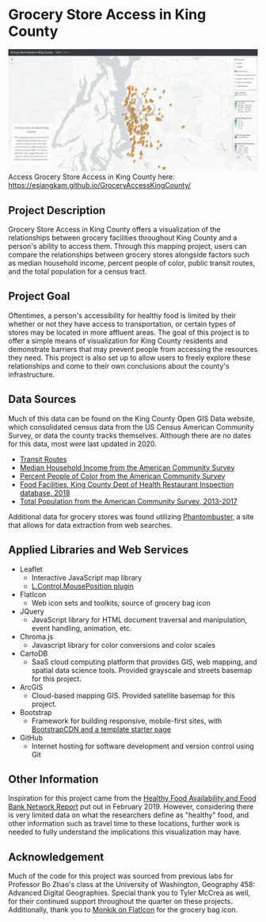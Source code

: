 # Grocery Store Access in King County

![Grocery Store Access Map screenshot](img/map.png)
Access Grocery Store Access in King County here: https://esiangkam.github.io/GroceryAccessKingCounty/

## Project Description
Grocery Store Access in King County offers a visualization of the relationships between grocery facilities throughout King County and a person's ability to access them. Through this mapping project, users can compare the relationships between grocery stores alongside factors such as median household income, percent people of color, public transit routes, and the total population for a census tract.

## Project Goal
Oftentimes, a person's accessibility for healthy food is limited by their whether or not they have access to transportation, or certain types of stores may be located in more affluent areas. The goal of this project is to offer a simple means of visualization for King County residents and demonstrate barriers that may prevent people from accessing the resources they need. This project is also set up to allow users to freely explore these relationships and come to their own conclusions about the county's infrastructure.

## Data Sources
Much of this data can be found on the King County Open GIS Data website, which consolidated census data from the US Census American Community Survey, or data the county tracks themselves. Although there are no dates for this data, most were last updated in 2020.
- [Transit Routes](https://gis-kingcounty.opendata.arcgis.com/datasets/transit-routes-for-king-county-metro-transitroute-line/data?geometry=-122.470%2C47.467%2C-121.816%2C47.548&orderBy=CURRENT_NEXT_CODE)
- [Median Household Income from the American Community Survey](https://gis-kingcounty.opendata.arcgis.com/datasets/median-household-income/data?geometry=-127.019%2C46.778%2C-116.566%2C48.078)
- [Percent People of Color from the American Community Survey](https://gis-kingcounty.opendata.arcgis.com/datasets/percent-people-of-color/data?geometry=-123.099%2C47.269%2C-120.486%2C47.594)
- [Food Facilities, King County Dept of Health Restaurant Inspection database, 2018](https://gis-kingcounty.opendata.arcgis.com/datasets/food-facilites-multiple-classes-for-king-county-food-facilities-point/data?orderBy=SEAT_CAP&page=14)
- [Total Population from the American Community Survey, 2013-2017](https://gis-kingcounty.opendata.arcgis.com/datasets/acs-total-population-acs-b01003-totalpop/data?geometry=-124.412%2C47.106%2C-119.186%2C47.757)

Additional data for grocery stores was found utilizing [Phantombuster](https://phantombuster.com/), a site that allows for data extraction from web searches.

## Applied Libraries and Web Services
- Leaflet
  - Interactive JavaScript map library
  - [L.Control.MousePosition plugin](https://github.com/ardhi/Leaflet.MousePosition)
- FlatIcon
  - Web icon sets and toolkits; source of grocery bag icon
- JQuery
  - JavaScript library for HTML document traversal and manipulation, event handling, animation, etc.
- Chroma.js
  - Javascript library for color conversions and color scales
- CartoDB
  - SaaS cloud computing platform that provides GIS, web mapping, and spatial data science tools. Provided grayscale and streets basemap for this project.
- ArcGIS
  - Cloud-based mapping GIS. Provided satellite basemap for this project.
- Bootstrap
  - Framework for building responsive, mobile-first sites, with [BootstrapCDN and a template starter page](https://getbootstrap.com/docs/4.3/getting-started/introduction/)
- GitHub
  - Internet hosting for software development and version control using Git

## Other Information
Inspiration for this project came from the [Healthy Food Availability and Food Bank Network Report](https://www.kingcounty.gov/depts/health/data/~/media/depts/health/data/documents/healthy-food-availability-report.ashx) put out in February 2019. However, considering there is very limited data on what the researchers define as "healthy" food, and other information such as travel time to these locations, further work is needed to fully understand the implications this visualization may have.

## Acknowledgement
Much of the code for this project was sourced from previous labs for Professor Bo Zhao's class at the University of Washington, Geography 458: Advanced Digital Geographies. Special thank you to Tyler McCrea as well, for their continued support throughout the quarter on these projects. Additionally, thank you to [Monkik on FlatIcon](https://www.flaticon.com/authors/monkik) for the grocery bag icon.
